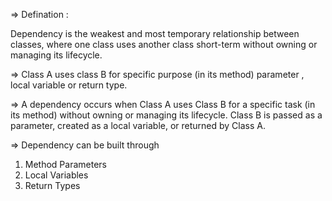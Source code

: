 => Defination :

Dependency is the weakest and most temporary relationship between classes, where one class uses another class short-term without owning or managing its lifecycle.

=> Class A uses class B for specific purpose (in its method) parameter , local variable or return type.

=> A dependency occurs when Class A uses Class B for a specific task (in its method) without owning or managing its lifecycle. Class B is passed as a parameter, created as a local variable, or returned by Class A.

=> Dependency can be built through

1. Method Parameters
2. Local Variables
3. Return Types
